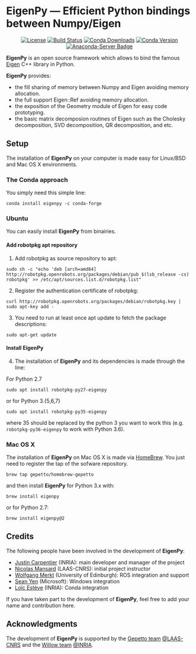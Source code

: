 EigenPy — Efficient Python bindings between Numpy/Eigen
======

<p align="center">
  <a href="https://opensource.org/licenses/BSD-2-Clause"><img src="https://img.shields.io/badge/License-BSD%202--Clause-green.svg" alt="License"/></a>
  <a href="https://travis-ci.org/stack-of-tasks/eigenpy"><img src="https://travis-ci.org/stack-of-tasks/eigenpy.svg?branch=master" alt="Build Status"/></a>
  <a href="https://anaconda.org/conda-forge/eigenpy"><img src="https://img.shields.io/conda/dn/conda-forge/eigenpy.svg" alt="Conda Downloads"/></a>
  <a href="https://anaconda.org/conda-forge/eigenpy"><img src="https://img.shields.io/conda/vn/conda-forge/eigenpy.svg" alt="Conda Version"/></a>
  <a href="https://conda.anaconda.org/conda-forge"><img src="https://anaconda.org/conda-forge/eigenpy/badges/installer/conda.svg" alt="Anaconda-Server Badge"/></a>
</p>

**EigenPy** is an open source framework which allows to bind the famous [Eigen](http://eigen.tuxfamily.org) C++ library in Python.

**EigenPy** provides: 
 - the fill sharing of memory between Numpy and Eigen avoiding memory allocation.
 - the full support Eigen::Ref avoiding memory allocation.
 - the exposition of the Geometry module of Eigen for easy code prototyping.
 - the basic matrix decomposion routines of Eigen such as the Cholesky decomposition, SVD decomposition, QR decomposition, and etc.

## Setup

The installation of **EigenPy** on your computer is made easy for Linux/BSD and Mac OS X environments.

### The Conda approach

You simply need this simple line:
```
conda install eigenpy -c conda-forge
```
### Ubuntu

You can easily install **EigenPy** from binairies.

#### Add robotpkg apt repository
1. Add robotpkg as source repository to apt:
```
sudo sh -c "echo 'deb [arch=amd64] http://robotpkg.openrobots.org/packages/debian/pub $(lsb_release -cs) robotpkg' >> /etc/apt/sources.list.d/robotpkg.list"
```
2. Register the authentication certificate of robotpkg:
```
curl http://robotpkg.openrobots.org/packages/debian/robotpkg.key | sudo apt-key add -
```
3. You need to run at least once apt update to fetch the package descriptions:
```
sudo apt-get update
```
#### Install EigenPy
4. The installation of **EigenPy** and its dependencies is made through the line:

For Python 2.7
```
sudo apt install robotpkg-py27-eigenpy
```
or for Python 3.{5,6,7}
```
sudo apt install robotpkg-py35-eigenpy
```
where 35 should be replaced by the python 3 you want to work this (e.g. `robotpkg-py36-eigenpy` to work with Python 3.6).

### Mac OS X

The installation of **EigenPy** on Mac OS X is made via [HomeBrew](https://brew.sh/). 
You just need to register the tap of the sofware repository.

```
brew tap gepetto/homebrew-gepetto
```
and then install **EigenPy** for Python 3.x with:
```
brew install eigenpy
```
or for Python 2.7:
```
brew install eigenpy@2
```

## Credits

The following people have been involved in the development of **EigenPy**:

- [Justin Carpentier](https://jcarpent.github.io) (INRIA): main developer and manager of the project
- [Nicolas Mansard](http://projects.laas.fr/gepetto/index.php/Members/NicolasMansard) (LAAS-CNRS): initial project instructor
- [Wolfgang Merkt](http://www.wolfgangmerkt.com/) (University of Edinburgh): ROS integration and support
- [Sean Yen](https://www.linkedin.com/in/seanyentw) (Microsoft): Windows integration
- [Loïc Estève](https://github.com/lesteve) (INRIA): Conda integration

If you have taken part to the development of **EigenPy**, feel free to add your name and contribution here.

## Acknowledgments

The development of **EigenPy** is supported by the [Gepetto team](http://projects.laas.fr/gepetto/) [@LAAS-CNRS](http://www.laas.fr) and the [Willow team](https://www.di.ens.fr/willow/) [@INRIA](http://www.inria.fr).
